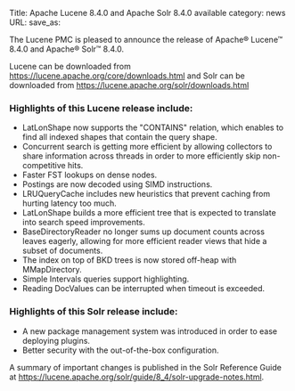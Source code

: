 Title: Apache Lucene 8.4.0 and Apache Solr 8.4.0 available
category: news
URL: 
save_as: 

The Lucene PMC is pleased to announce the release of Apache® Lucene™ 8.4.0 and Apache® Solr™ 8.4.0.

Lucene can be downloaded from <https://lucene.apache.org/core/downloads.html>
and Solr can be downloaded from <https://lucene.apache.org/solr/downloads.html>

### Highlights of this Lucene release include:

  * LatLonShape now supports the "CONTAINS" relation, which enables to find all indexed shapes that contain the query shape.
  * Concurrent search is getting more efficient by allowing collectors to share information across threads in order to more efficiently skip non-competitive hits.
  * Faster FST lookups on dense nodes.
  * Postings are now decoded using SIMD instructions.
  * LRUQueryCache includes new heuristics that prevent caching from hurting latency too much.
  * LatLonShape builds a more efficient tree that is expected to translate into search speed improvements.
  * BaseDirectoryReader no longer sums up document counts across leaves eagerly, allowing for more efficient reader views that hide a subset of documents.
  * The index on top of BKD trees is now stored off-heap with MMapDirectory.
  * Simple Intervals queries support highlighting.
  * Reading DocValues can be interrupted when timeout is exceeded.


### Highlights of this Solr release include:

  * A new package management system was introduced in order to ease deploying plugins.
  * Better security with the out-of-the-box configuration.

A summary of important changes is published in the Solr Reference Guide at <https://lucene.apache.org/solr/guide/8_4/solr-upgrade-notes.html>.

